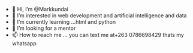 - 👋 Hi, I’m @Markkundai
- 👀 I’m interested in web development and artificial intelligence and data
- 🌱 I’m currently learning ...html and python
- 💞️ I’m looking for a mentor 
- 📫 How to reach me ... you can text me at+263 0786698429 thats my whatsapp

<!---
Markkundai/Markkundai is a ✨ special ✨ repository because its `README.md` (this file) appears on your GitHub profile.
You can click the Preview link to take a look at your changes.
--->
